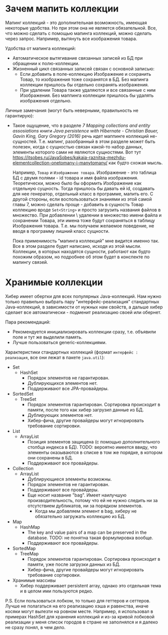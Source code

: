 # Зачем мапить коллекции

Мапинг коллекций - это дополнительная возможность, имеющая некоторые удобства. Но при этом она не является обязательной. Все, что можно сделать с помощью мапинга коллекций, можно сделать через запрос. Например, вытянуть все изображения товара.

Удобства от мапинга коллекций:

* Автоматическое вытягивание связанных записей из БД при обращении к полю-коллекции.
* Жизненный цикл связанных записей связан с основной записью:
  * Если добавить в поле-коллекцию Изображение и сохранить Товар, то изображения тоже сохранятся в БД. Без мапинга коллекции пришлось бы отдельно сохранять изображения.
  * При удалении Товара также удаляются и все связанные с ним Изображения. Без маппинга коллекции пришлось бы удалять изображения отдельно.

Личные замечания (могут быть неверными, правильность не гарантирую):

* Такое ощущение, что в разделе *7 Mapping collections and entity assosiations* книги *Java persistence with Hibernate - Christian Bauer, Gavin King, Gary Gregory (2016)* речь идет маппинге коллекций не-сущностей. Т.е. мапинг, разобранный в этом разделе может быть полезен, когда с сущностью связан какой-то набор данных, элементы которого сами не являются сущностями. Вот тут https://itsobes.ru/JavaSobes/kakaia-raznitsa-mezhdu-elementcollection-onetomany-i-manytomany/ как будто схожая мысль.

  Например, `Товар` и `Изображение товара`. Изображение - это таблица БД с двумя полями - id товара и имя файла изображения. Теоретически, можно было бы оформить Изображение как отдельную сущность. Тогда пришлось бы давать ей id, создавать для нее генератор, отдельный класс в программе, мапить его. С другой стороны, если воспользоваться знаниями из этой самой главы 7, можно сделать проще - добавить в сущность Товар коллекцию вроде `Set<String>` и просто загрузить названия файлов в множество. При добавлении \ удалении в множество имени файла и сохранении Товара, эти имена тоже будут сохраняться в таблицу Изображения товара. Т.е. мы получаем желаемое поведение, не вводя в программу лишний класс сущности.

  Пока применимость "мапинга коллекций" мне видится именно так. Все в этом разделе будет написано, исходя из этой мысли. Коллекции, в которых находятся сущности, работают как будто похожим образом, но подробнее об этом будет в конспекте по мапингу связей.

# Хранимые коллекции

Хибер имеет обертки для всех популярных Java-коллекций. Нам нужно только правильно выбрать пару "интерфейс-реализация" стандартных Java-коллекций, в зависимости от нужных нам свойств, а дальше хибер сделает все автоматически - подменит реализацию своей или обернет.

Пара рекомендаций:

* Рекомендуется инициализировать коллекции сразу, т.е. объявили поле и тут же выделили память.
* Лучше пользоваться generic-коллекциями.

Характеристики стандартных коллекций (формат `интерфейс : реализация`, все они лежат в пакете `java.util`):

* Set
  * HashSet
    * Порядок элементов не гарантирован.
    * Дублирующихся элементов нет.
    * Поддерживают все JPA-провайдеры.
* SortedSet
  * TreeSet
    * Порядок элементов гарантирован. Сортировка происходит в памяти, после того как хибер загрузил данные из БД.
    * Дублирующих элементов нет.
    * Хибер-фича, другие провайдеры могут игнорировать требование сортировки.
* List
  * ArrayList
    * Позиция элементов защищена (с помощью дополнительного столбца индекса в БД). TODO: вероятно имеется ввиду, что элементы оказываются в списке в том же порядке, в котором они сохранены в БД.
    * Поддерживают все провайдеры.
* Collection
  * ArrayList
    * Дублирующиеся элементы возможны.
    * Порядок элементов не гарантирован.
    * Поддерживают все провайдеры.
    * Еще носит название "bag". Имеет наилучшую производительность, потому что ей не нужно следить ни за отсутствием дубликатов, ни за порядком элементов.
      * Когда мы добавляем элемент в bag, хиберу не обязательно загружать коллекцию из БД.
* Map
  * HashMap
    * The key and value pairs of a map can be preserved in the database. TODO: не понятна такая формулировка вообще.
    * Поддерживают все провайдеры.
* SortedMap
  * TreeMap
    * Порядок элементов гарантирован. Сортировка происходит в памяти, уже после загрузки данных из БД.
    * Хибер-фича, другие провайдеры могут игнорировать требование сортировки.
* Хранимые массивы
  * Хибер поддерживает persistent array, однако это отдельная тема и в целом ими пользуются редко.

P.S. Если пользоваться лобком, то только для геттеров и сеттеров. Лучше не полагаться на его реализацию хэша и равенства, иначе косяки могут вылезти на ровном месте. Например, я использовал в примерах HashSet для хранения коллекций и из-за кривой лобковой реализации у меня список городов в стране не заполнялся и я далеко не сразу понял, в чем дело.